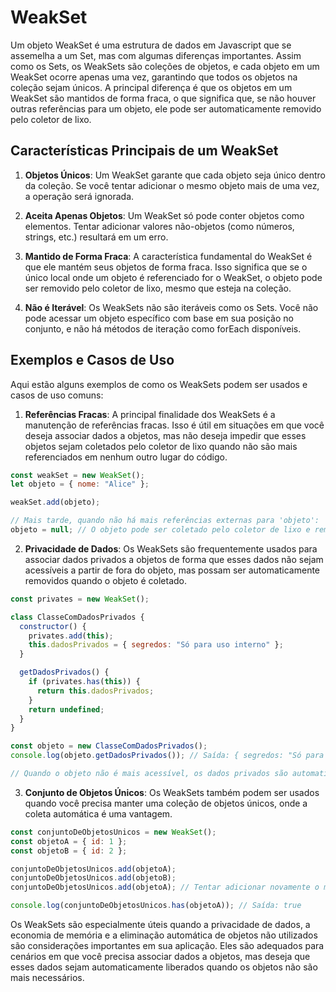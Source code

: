 # WeakSet

Um objeto WeakSet é uma estrutura de dados em Javascript que se assemelha a um Set, mas com algumas diferenças importantes. Assim como os Sets, os WeakSets são coleções de objetos, e cada objeto em um WeakSet ocorre apenas uma vez, garantindo que todos os objetos na coleção sejam únicos. A principal diferença é que os objetos em um WeakSet são mantidos de forma fraca, o que significa que, se não houver outras referências para um objeto, ele pode ser automaticamente removido pelo coletor de lixo.

## Características Principais de um WeakSet

1. **Objetos Únicos**: Um WeakSet garante que cada objeto seja único dentro da coleção. Se você tentar adicionar o mesmo objeto mais de uma vez, a operação será ignorada.

2. **Aceita Apenas Objetos**: Um WeakSet só pode conter objetos como elementos. Tentar adicionar valores não-objetos (como números, strings, etc.) resultará em um erro.

3. **Mantido de Forma Fraca**: A característica fundamental do WeakSet é que ele mantém seus objetos de forma fraca. Isso significa que se o único local onde um objeto é referenciado for o WeakSet, o objeto pode ser removido pelo coletor de lixo, mesmo que esteja na coleção.

4. **Não é Iterável**: Os WeakSets não são iteráveis como os Sets. Você não pode acessar um objeto específico com base em sua posição no conjunto, e não há métodos de iteração como forEach disponíveis.

## Exemplos e Casos de Uso

Aqui estão alguns exemplos de como os WeakSets podem ser usados e casos de uso comuns:

1. **Referências Fracas**: A principal finalidade dos WeakSets é a manutenção de referências fracas. Isso é útil em situações em que você deseja associar dados a objetos, mas não deseja impedir que esses objetos sejam coletados pelo coletor de lixo quando não são mais referenciados em nenhum outro lugar do código.

```javascript
const weakSet = new WeakSet();
let objeto = { nome: "Alice" };

weakSet.add(objeto);

// Mais tarde, quando não há mais referências externas para 'objeto':
objeto = null; // O objeto pode ser coletado pelo coletor de lixo e removido automaticamente do WeakSet.
```

2. **Privacidade de Dados**: Os WeakSets são frequentemente usados para associar dados privados a objetos de forma que esses dados não sejam acessíveis a partir de fora do objeto, mas possam ser automaticamente removidos quando o objeto é coletado.

```javascript
const privates = new WeakSet();

class ClasseComDadosPrivados {
  constructor() {
    privates.add(this);
    this.dadosPrivados = { segredos: "Só para uso interno" };
  }

  getDadosPrivados() {
    if (privates.has(this)) {
      return this.dadosPrivados;
    }
    return undefined;
  }
}

const objeto = new ClasseComDadosPrivados();
console.log(objeto.getDadosPrivados()); // Saída: { segredos: "Só para uso interno" }

// Quando o objeto não é mais acessível, os dados privados são automaticamente removidos.
```

3. **Conjunto de Objetos Únicos**: Os WeakSets também podem ser usados quando você precisa manter uma coleção de objetos únicos, onde a coleta automática é uma vantagem.

```javascript
const conjuntoDeObjetosUnicos = new WeakSet();
const objetoA = { id: 1 };
const objetoB = { id: 2 };

conjuntoDeObjetosUnicos.add(objetoA);
conjuntoDeObjetosUnicos.add(objetoB);
conjuntoDeObjetosUnicos.add(objetoA); // Tentar adicionar novamente o mesmo objeto será ignorado.

console.log(conjuntoDeObjetosUnicos.has(objetoA)); // Saída: true
```

Os WeakSets são especialmente úteis quando a privacidade de dados, a economia de memória e a eliminação automática de objetos não utilizados são considerações importantes em sua aplicação. Eles são adequados para cenários em que você precisa associar dados a objetos, mas deseja que esses dados sejam automaticamente liberados quando os objetos não são mais necessários.
